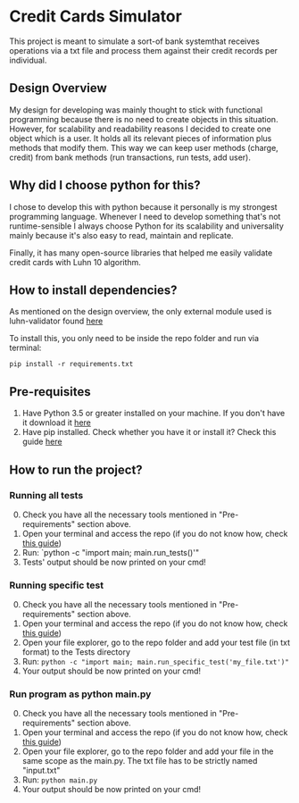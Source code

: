 # Credit Cards Simulator

This project is meant to simulate a sort-of bank systemthat receives operations via a txt file and process them against their credit records per individual.

## Design Overview

My design for developing was mainly thought to stick with functional programming because there is no need to create objects in this situation. However, for scalability and readability reasons I decided to create one object which is a user. It holds all its relevant pieces of information plus methods that modify them. This way we can keep user methods (charge, credit) from bank methods (run transactions, run tests, add user).

## Why did I choose python for this?

I chose to develop this with python because it personally is my strongest programming language. Whenever I need to develop something that's not runtime-sensible I always choose Python for its scalability and universality mainly because it's also easy to read, maintain and replicate.

Finally, it has many open-source libraries that helped me easily validate credit cards with Luhn 10 algorithm.

## How to install dependencies?

As mentioned on the design overview, the only external module used is luhn-validator found [here](https://pypi.org/project/luhn-validator/)

To install this, you only need to be inside the repo folder and run via terminal:
```
pip install -r requirements.txt
```

## Pre-requisites

1. Have Python 3.5 or greater installed on your machine. If you don't have it download it [here](https://www.python.org/downloads/)
2. Have pip installed. Check whether you have it or install it? Check this guide [here](https://www.geeksforgeeks.org/download-and-install-pip-latest-version/)

## How to run the project?

### Running all tests

0. Check you have all the necessary tools mentioned in "Pre-requirements" section above.
1. Open your terminal and access the repo (if you do not know how, check [this guide](https://www.digitalcitizen.life/command-prompt-how-use-basic-commands/))
2. Run: `python -c "import main; main.run_tests()'"
3. Tests' output should be now printed on your cmd!

### Running specific test

0. Check you have all the necessary tools mentioned in "Pre-requirements" section above.
1. Open your terminal and access the repo (if you do not know how, check [this guide](https://www.digitalcitizen.life/command-prompt-how-use-basic-commands/))
2. Open your file explorer, go to the repo folder and add your test file (in txt format) to the Tests directory
3. Run: `python -c "import main; main.run_specific_test('my_file.txt')"`
4. Your output should be now printed on your cmd!

### Run program as python main.py

0. Check you have all the necessary tools mentioned in "Pre-requirements" section above.
1. Open your terminal and access the repo (if you do not know how, check [this guide](https://www.digitalcitizen.life/command-prompt-how-use-basic-commands/))
2. Open your file explorer, go to the repo folder and add your file in the same scope as the main.py. The txt file has to be strictly named "input.txt"
3. Run: `python main.py`
4. Your output should be now printed on your cmd!
